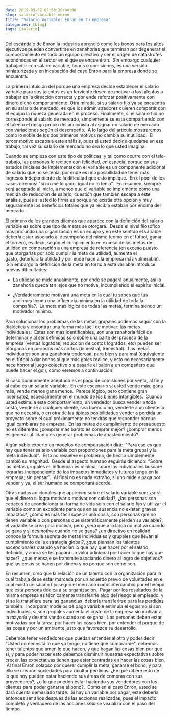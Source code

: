 ```yaml
---
date: 2015-03-02 02:50:20+00:00
slug: salario-variable-enron
title: "Salario variable: Enron en tu empresa"
categories: [blog]
tags: [salario]
---
```


Del escándalo de Enron la industria aprendió como los bonos para los altos
ejecutivos pueden convertirse en zanahorias que terminan por degenerar el
comportamiento en todo un equipo directivo y ser el origen de catástrofes
económicas en el sector en el que se encuentran.  Sin embargo cualquier
trabajador con salario variable, bonos o comisiones, es una versión
miniaturizada y en incubación del caso Enron para la empresa donde se
encuentra.

La primera intuición del porque una empresa decide establecer el salario
variable para sus talentos es un ferviente deseo de motivar a los talentos a
trabajar en la dirección correcta y por ende reforzar positivamente con dinero
dicho comportamiento. Otra mirada, si su salario fijo ya se encuentra en su
salario de mercado, es que los administradores quieren compartir con el equipo
la riqueza generada en el proceso. Finalmente, si el salario fijo no corresponde
al salario de mercado, simplemente se esta compartiendo con el talento el riesgo
propio del accionista al asignar un salario de mercado con variaciones según el
desempeño.  A lo largo del articulo mostraremos como lo noble de los dos
primeros motivos no cambia su inutilidad.  El tercer motivo escapa a este
análisis, pues si usted decide quedarse en ese trabajo, tal vez su salario de
mercado no sea lo que usted imagina.

Cuando se empieza con este tipo de políticas, y tal como ocurre con el
tele-trabajo, las personas lo reciben con felicidad, en especial porque en sus
estados iniciales de implementación el variable es un componente adicional de
salario que no se tenía, por ende es una posibilidad de tener más ingresos
independiente de la dificultad que esto implique.  En el peor de los casos
diremos: "si no me lo gano, igual no lo tenía".  En resumen, siempre será
aceptado al inicio, a menos que el variable se implemente como una medida de
reducción de salario, cuestión que también escapa a este análisis, pues si usted
lo firma es porque no existía otra opción y muy seguramente los beneficios
totales que ya recibía estaban por encima del mercado.

El primero de los grandes dilemas que aparece con la definición del salario
variable es sobre que tipo de metas se otorgará.  Desde el nivel filosófico más
profundo una organización es un equipo y en este sentido el variable debería
estar asociado al desempeño del mismo (como en el fútbol, ganar el torneo), es
decir, según el cumplimiento en exceso de las metas de utilidad en comparación a
una empresa de referencia (en exceso puesto que otorgarlas por sólo cumplir la
meta de utilidad, aumenta el gasto, deteriora la utilidad y por ende hace a la
empresa más vulnerable).  Sin embargo la definición de la meta en torno a esta
variable introduce nuevas dificultades:

  * La utilidad se mide anualmente, por ende se pagará anualmente, así la
    zanahoria queda tan lejos que no motiva, incumpliendo el espíritu inicial.

  * ¿Verdaderamente motivará una meta en la cual tu sabes que tus acciones
    tienen una influencia mínima en la utilidad de toda la compañía?.  La meta
    más lógica de todas las metas, termina siendo un motivador mínimo.

Para solucionar los problemas de las metas grupales podemos seguir con la
dialéctica y encontrar una forma más fácil de motivar: las metas
individuales.  Estas son más identificables, son una zanahoria fácil de
determinar y al ser definidas sólo sobre una parte del proceso de la empresa
(ventas logradas, reducción de costos logrados, etc) pueden ser otorgadas en
periodos más cortos (bimestral, trimestral).  Las metas individuales son una
zanahoria poderosa, para bien y para mal (equivalente en el fútbol a dar bonos
al que más goles realice, y esto no necesariamente hace honor al juego colectivo
o a pasarle el balón a un compañero que puede hacer el gol), como veremos a
continuación.

El caso comúnmente aceptado es el pago de comisiones por venta, al fin y al cabo
es un salario variable.  En este escenario si usted vende más, gana más, vende
menos gana menos.  Parece lógico, pero contiene gran insensatez, especialmente
en el mundo de los bienes intangibles.  Cuando usted estimula este
comportamiento, un vendedor busca vender a toda costa, venderle a cualquier
cliente, sea bueno o no, venderle a un cliente lo que no necesita, o en otra de
las típicas posibilidades vender a perdida un proyecto sobre el cual
próximamente no tendrás que responder porque igual cambiaras de empresa.  En las
metas de cumplimiento de presupuesto no es diferente: ¿comprar más barato es
comprar mejor? ¿comprar menos es generar utilidad o es generar problemas de
abastecimiento?.

Algún sabio experto en modelos de compensación dirá:  "Para eso es que hay que
tener salario variable con proporciones para la meta grupal y la meta
individual".  Esto no resuelve el problema, de hecho simplemente cambió su
magnitud.  Desde el aspecto humano seguirás diciendo: "Sobre las metas grupales
mi influencia es mínima, sobre las individuales buscaré lograrlas independiente
de los impactos inmediatos y futuros tenga en la empresa; sin pensar".  Al final
no es nada extraño, si uno mide y paga por vender y ya, el ser humano se
comportará acorde.

Otras dudas adicionales que aparecen sobre el salario variable son: ¿será que el
dinero si logra motivar o motivar con calidad?, ¿las personas son capaces de
acondicionar su forma de vida solo con el salario fijo y utilizar el variable
como un excedente para que en su ausencia no existan graves impactos?, ¿como es
más fácil superar una crisis, con personas que no tienen variable o con personas
que sistemáticamente pierden su variable?, el variable se crea para motivar,
pero ¿será que a la larga no motiva cuando se gana y si desmotiva cuando no se
gana? ¿un directivo en realidad conoce la formula secreta de metas individuales
y grupales que llevan al cumplimiento de la estrategia global?, ¿que piensan los
talentos excepcionales cuando ya hacían lo que hay que hacer por el salario
definido, y ahora se les pagará un valor adicional por hacer lo que hay que
hacer?, ¿que mensaje se transmite asociando dinero al logro de objetivos?: que
las cosas se hacen por dinero y no porque son como son.

En resumen, creo que la relación de un talento con la organización para la cual
trabaja debe estar marcada por un acuerdo previo de voluntades en el cual exista
un salario fijo según el mercado como intercambio por el tiempo que esta persona
dedica a su organización.  Pagar por los resultados de la misma empresa es
técnicamente transferirle algo del riesgo al empleado, y si se le transfiere
para las ganancias, debería transferirse para las perdidas también.  Incorporar
modelos de pago variable estimula el egoísmo si son individuales, si son
grupales aumenta el costo de la empresa sin motivar a la mayoría y
desmotivando cuando no se gana.  Las personas deben estar motivadas por la
tarea, por hacer las cosas bien, por entender el porque de las cosas y por un
ambiente justo que favorezca su desarrollo.

Debemos tener vendedores que puedan entender al otro y poder decir: "Usted no
necesita lo que yo tengo, no tiene que comprarme", debemos tener talentos que
amen lo que hacen, y que hagan las cosas bien por que si, y para poder hacer
esto debemos disminuir nuestras expectativas sobre crecer, las expectativas
tienen que estar centradas en hacer las cosas bien.  Al final Enron colapso por
querer cumplir la meta, ganarse el bono, y para ello se crearon sociedades para
ocultar perdidas. ¿En qué difiere esto de lo que hoy pueden estar haciendo
sus áreas de compras con sus proveedores?, ¿o lo que pueden estar haciendo sus
vendedores con los clientes para poder ganarse el bono?.  Como en el caso Enron,
usted se dará cuenta demasiado tarde.  Si hay un variable por pagar, este
debería entonces ser años después de las acciones realizadas, pues el impacto
completo y verdadero de las acciones solo se visualiza con el paso del tiempo.

